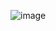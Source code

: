
![image](https://user-images.githubusercontent.com/81619759/125061437-a0ff9300-e0ad-11eb-8338-55af9268eb88.png)
